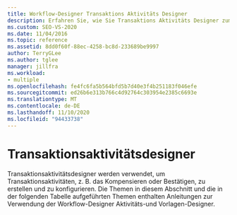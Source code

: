 ```yaml
---
title: Workflow-Designer Transaktions Aktivitäts Designer
description: Erfahren Sie, wie Sie Transaktions Aktivitäts Designer zum Erstellen und Konfigurieren von transaktionalen Aktivitäten wie kompensieren und bestätigen verwenden können.
ms.custom: SEO-VS-2020
ms.date: 11/04/2016
ms.topic: reference
ms.assetid: 8dd0f60f-88ec-4258-bc8d-233689be9997
author: TerryGLee
ms.author: tglee
manager: jillfra
ms.workload:
- multiple
ms.openlocfilehash: fe4fc6fa5b564bfd5b7d40e3f4b251183f046efe
ms.sourcegitcommit: ed26b6e313b766c4d92764c303954e2385c6693e
ms.translationtype: MT
ms.contentlocale: de-DE
ms.lasthandoff: 11/10/2020
ms.locfileid: "94433738"
---
```

# <a name="transaction-activity-designers"></a>Transaktionsaktivitätsdesigner

Transaktionsaktivitätsdesigner werden verwendet, um Transaktionsaktivitäten, z. B. das Kompensieren oder Bestätigen, zu erstellen und zu konfigurieren. Die Themen in diesem Abschnitt und die in der folgenden Tabelle aufgeführten Themen enthalten Anleitungen zur Verwendung der Workflow-Designer Aktivitäts-und Vorlagen-Designer.